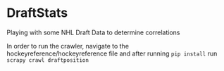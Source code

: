 # DraftStats
Playing with some NHL Draft Data to determine correlations

In order to run the crawler, navigate to the hockeyreference/hockeyreference file and after running ```pip install```
run ```scrapy crawl draftposition```
